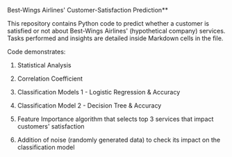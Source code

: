 Best-Wings Airlines' Customer-Satisfaction Prediction**

This repository contains Python code to predict whether a customer is satisfied or not about Best-Wings Airlines' (hypothetical company) services. Tasks performed and insights are detailed inside Markdown cells in the file.

Code demonstrates: 

1) Statistical Analysis

2) Correlation Coefficient 

3) Classification Models 1 - Logistic Regression & Accuracy

4) Classification Model 2 - Decision Tree & Accuracy

5) Feature Importance algorithm that selects top 3 services that impact customers' satisfaction

5) Addition of noise (randomly generated data) to check its impact on the classification model
